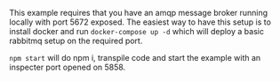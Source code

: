 This example requires that you have an amqp message broker running locally with port 5672 exposed. The easiest way to have this setup is to install docker and run ```docker-compose up -d``` which will deploy a basic rabbitmq setup on the required port.

```npm start``` will do npm i, transpile code and start the example with an inspecter port opened on 5858.